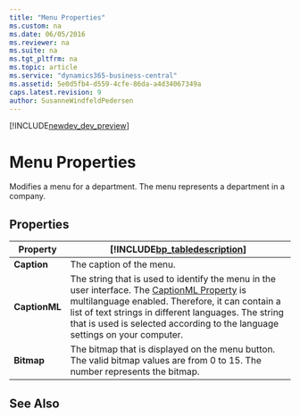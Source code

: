 ```yaml
---
title: "Menu Properties"
ms.custom: na
ms.date: 06/05/2016
ms.reviewer: na
ms.suite: na
ms.tgt_pltfrm: na
ms.topic: article
ms.service: "dynamics365-business-central"
ms.assetid: 5e0d5fb4-d559-4cfe-86da-a4d34067349a
caps.latest.revision: 9
author: SusanneWindfeldPedersen
---
```


[!INCLUDE[newdev_dev_preview](../includes/newdev_dev_preview.md)]

# Menu Properties
Modifies a menu for a department. The menu represents a department in a company.  

## Properties  

|Property|[!INCLUDE[bp_tabledescription](../includes/bp_tabledescription_md.md)]|  
|--------------|---------------------------------------|  
|**Caption**|The caption of the menu.|  
|**CaptionML**|The string that is used to identify the menu in the user interface. The [CaptionML Property](devenv-captionml-property.md) is multilanguage enabled. Therefore, it can contain a list of text strings in different languages. The string that is used is selected according to the language settings on your computer.|  
|**Bitmap**|The bitmap that is displayed on the menu button. The valid bitmap values are from 0 to 15. The number represents the bitmap.|  

## See Also  
 